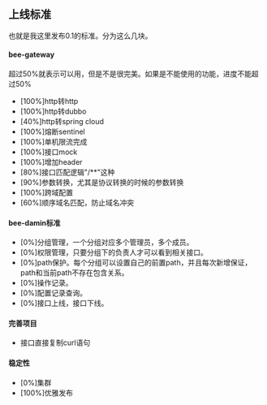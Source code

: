 ## 上线标准

也就是我这里发布0.1的标准。分为这么几块。

#### bee-gateway

超过50%就表示可以用，但是不是很完美。如果是不能使用的功能，进度不能超过50%

* [100%]http转http
* [100%]http转dubbo
* [40%]http转spring cloud
* [100%]熔断sentinel
* [100%]单机限流完成
* [100%]接口mock
* [100%]增加header
* [80%]接口匹配逻辑"/**"这种
* [90%]参数转换，尤其是协议转换的时候的参数转换
* [100%]跨域配置
* [60%]顺序域名匹配，防止域名冲突

#### bee-damin标准
* [0%]分组管理，一个分组对应多个管理员，多个成员。
* [0%]权限管理，只要分组下的负责人才可以看到相关接口。
* [0%]path保护。每个分组可以设置自己的前置path，并且每次新增保证，path和当前path不存在包含关系。
* [0%]操作记录。
* [0%]配置记录查询。
* [0%]接口上线，接口下线。

#### 完善项目
* 接口直接复制curl语句

#### 稳定性
* [0%]集群
* [100%]优雅发布